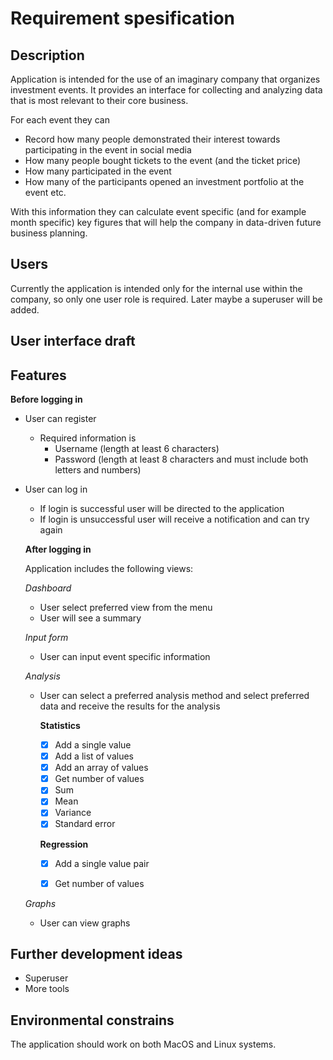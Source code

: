 # Requirement spesification

## Description

Application is intended for the use of an imaginary company that organizes investment events.
It provides an interface for collecting and analyzing data that is most relevant to their core business.

For each event they can
- Record how many people demonstrated their interest towards participating in the event in social media
- How many people bought tickets to the event (and the ticket price)
- How many participated in the event
- How many of the participants opened an investment portfolio at the event
etc.

With this information they can calculate event specific (and for example month specific) key figures that will help the company in data-driven future business planning.

## Users

Currently the application is intended only for the internal use within the company, so only one user role is required. Later maybe a superuser will be added.

## User interface draft

## Features

__Before logging in__

- User can register
  - Required information is
    - Username (length at least 6 characters)
    - Password (length at least 8 characters and must include both letters and numbers)
- User can log in
  - If login is successful user will be directed to the application
  - If login is unsuccessful user will receive a notification and can try again

  __After logging in__

  Application includes the following views:

  _Dashboard_

  - User select preferred view from the menu
  - User will see a summary

  _Input form_

  - User can input event specific information

  _Analysis_

  - User can select a preferred analysis method and select preferred data and receive the results for the analysis

    __Statistics__
      - [x] Add a single value
      - [x] Add a list of values
      - [x] Add an array of values
      - [x] Get number of values
      - [x] Sum
      - [x] Mean
      - [x] Variance
      - [x] Standard error  

    __Regression__
      - [x] Add a single value pair
      - [x] Get number of values



  _Graphs_
  - User can view graphs

## Further development ideas
- Superuser
- More tools

## Environmental constrains

The application should work on both MacOS and Linux systems.
